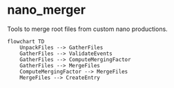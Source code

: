 # nano_merger

Tools to merge root files from custom nano productions.

```mermaid
flowchart TD
    UnpackFiles --> GatherFiles
    GatherFiles --> ValidateEvents
    GatherFiles --> ComputeMergingFactor
    GatherFiles --> MergeFiles
    ComputeMergingFactor --> MergeFiles
    MergeFiles --> CreateEntry
```
